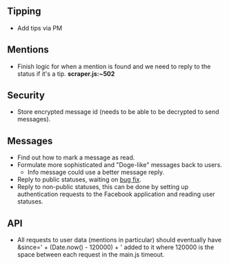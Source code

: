 Tipping
-------

* Add tips via PM

Mentions
--------

* Finish logic for when a mention is found and we need to reply to the status if it's a tip. __scraper.js:~502__

Security
--------

* Store encrypted message id (needs to be able to be decrypted to send messages). 

Messages
--------

* Find out how to mark a message as read.
* Formulate more sophisticated and "Doge-like" messages back to users.
    * Info message could use a better message reply.
* Reply to public statuses, waiting on [bug fix](https://developers.facebook.com/x/bugs/1378024742458739/).
* Reply to non-public statuses, this can be done by setting up authentication requests to the Facebook application and reading user statuses.

API
---
* All requests to user data (mentions in particular) should eventually have &since=' + (Date.now() - 120000) + ' added to it where 120000 is the space between each request in the main.js timeout.